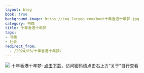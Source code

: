 ```yaml
---
layout: blog
book: true
background-image: https://img.locyoo.com/book十年香港十年梦.jpg
category: 书籍
title: 十年香港十年梦
tags:
- 书籍
- 社会
redirect_from:
  - /2024/03/十年香港十年梦/
---
```

![](https://img.locyoo.com/book十年香港十年梦.jpg)
十年香港十年梦: <a name = "ref1" href="https://089m.com/f/50983618-1314484088-4d6897?p=3619">点击下载</a>，访问密码请点击右上方“关于”自行查看